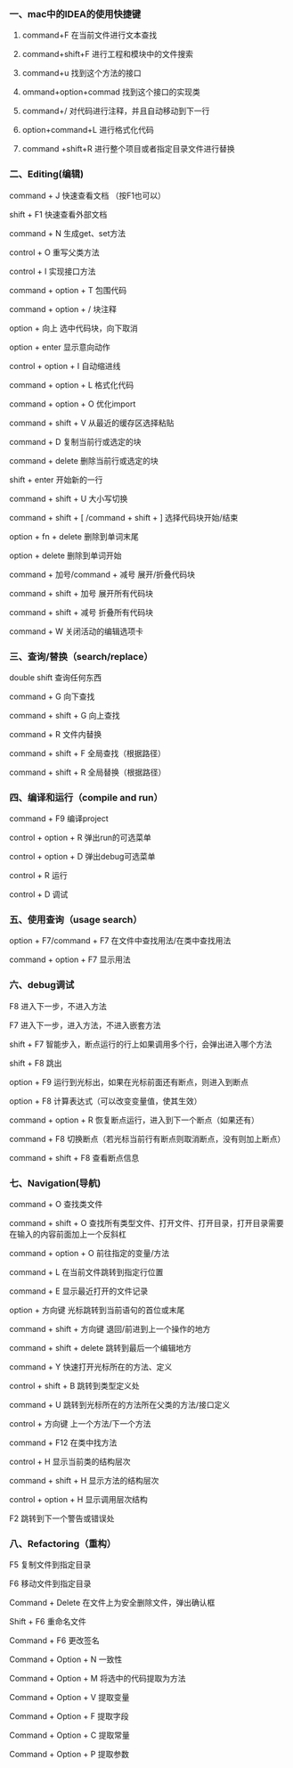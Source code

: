 ### 一、mac中的IDEA的使用快捷键

1. command+F    在当前文件进行文本查找

2. command+shift+F  进行工程和模块中的文件搜索

3. command+u   找到这个方法的接口

4. ommand+option+commad   找到这个接口的实现类

5. command+/    对代码进行注释，并且自动移动到下一行

6. option+command+L   进行格式化代码

7. command +shift+R   进行整个项目或者指定目录文件进行替换

### 二、Editing(编辑)

command + J 快速查看文档 （按F1也可以）

shift + F1 快速查看外部文档

command + N 生成get、set方法

control + O 重写父类方法

control + I 实现接口方法

command + option + T 包围代码

command + option + / 块注释

option + 向上 选中代码块，向下取消

option + enter 显示意向动作



control + option + I 自动缩进线

command + option + L 格式化代码

command + option + O 优化import

command + shift + V 从最近的缓存区选择粘贴

command + D 复制当前行或选定的块

command + delete 删除当前行或选定的块

shift + enter 开始新的一行

command + shift + U 大小写切换

command + shift + [ /command + shift + ] 选择代码块开始/结束

option + fn + delete 删除到单词末尾

option + delete 删除到单词开始

command + 加号/command + 减号 展开/折叠代码块

command + shift + 加号 展开所有代码块

command + shift + 减号 折叠所有代码块

command + W 关闭活动的编辑选项卡

### 三、查询/替换（search/replace）

double shift 查询任何东西

command + G 向下查找

command + shift + G 向上查找

command + R 文件内替换

command + shift + F 全局查找（根据路径）

command + shift + R 全局替换（根据路径）

### 四、编译和运行（compile and run）

command + F9 编译project

control + option + R 弹出run的可选菜单

control + option + D 弹出debug可选菜单

control + R 运行

control + D 调试

### 五、使用查询（usage search）

option + F7/command + F7 在文件中查找用法/在类中查找用法

command + option + F7 显示用法

### 六、debug调试

F8 进入下一步，不进入方法

F7 进入下一步，进入方法，不进入嵌套方法

shift + F7 智能步入，断点运行的行上如果调用多个行，会弹出进入哪个方法

shift + F8 跳出

option + F9 运行到光标出，如果在光标前面还有断点，则进入到断点

option + F8 计算表达式（可以改变变量值，使其生效）

command + option + R 恢复断点运行，进入到下一个断点（如果还有）

command + F8 切换断点（若光标当前行有断点则取消断点，没有则加上断点）

command + shift + F8 查看断点信息

### 七、Navigation(导航)

command + O 查找类文件

command + shift + O 查找所有类型文件、打开文件、打开目录，打开目录需要在输入的内容前面加上一个反斜杠

command + option + O 前往指定的变量/方法

command + L 在当前文件跳转到指定行位置

command + E 显示最近打开的文件记录

option + 方向键 光标跳转到当前语句的首位或末尾

command + shift + 方向键 退回/前进到上一个操作的地方

command + shift + delete 跳转到最后一个编辑地方

command + Y 快速打开光标所在的方法、定义

control + shift + B 跳转到类型定义处

command + U 跳转到光标所在的方法所在父类的方法/接口定义

control + 方向键 上一个方法/下一个方法

command + F12 在类中找方法

control + H 显示当前类的结构层次

command + shift + H 显示方法的结构层次

control + option + H 显示调用层次结构

F2 跳转到下一个警告或错误处

### 八、Refactoring（重构）

F5 复制文件到指定目录

F6 移动文件到指定目录

Command + Delete 在文件上为安全删除文件，弹出确认框

Shift + F6 重命名文件

Command + F6 更改签名

Command + Option + N 一致性

Command + Option + M 将选中的代码提取为方法

Command + Option + V 提取变量

Command + Option + F 提取字段

Command + Option + C 提取常量

Command + Option + P 提取参数
